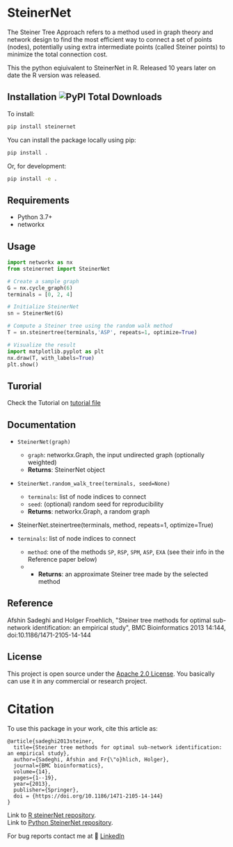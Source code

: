 # SteinerNet

The Steiner Tree Approach refers to a method used in graph theory and network design to find the most efficient way to connect a set of points (nodes), potentially using extra intermediate points (called Steiner points) to minimize the total connection cost.

This the python eqiuivalent to SteinerNet in R. Released 10 years later on date the R version was released.

## Installation   ![PyPl Total Downloads](https://img.shields.io/pepy/dt/steinernet)

To install:

```bash
pip install steinernet
```

You can install the package locally using pip:

```bash
pip install .
```

Or, for development:

```bash
pip install -e .
```

## Requirements
- Python 3.7+
- networkx

## Usage

```python
import networkx as nx
from steinernet import SteinerNet

# Create a sample graph
G = nx.cycle_graph(6)
terminals = [0, 2, 4]

# Initialize SteinerNet
sn = SteinerNet(G)

# Compute a Steiner tree using the random walk method
T = sn.steinertree(terminals,'ASP', repeats=1, optimize=True)

# Visualize the result
import matplotlib.pyplot as plt
nx.draw(T, with_labels=True)
plt.show()
```

## Turorial
Check the Tutorial on [tutorial file](https://github.com/afshinsadeghi/steinernetpy/blob/main/tutorial/steinernet_benchmark_tutorial.ipynb)

## Documentation

- `SteinerNet(graph)`
    - `graph`: networkx.Graph, the input undirected graph (optionally weighted)
    - **Returns**: SteinerNet object
- `SteinerNet.random_walk_tree(terminals, seed=None)`
    - `terminals`: list of node indices to connect
    - `seed`: (optional) random seed for reproducibility
    - **Returns**: networkx.Graph, a random graph
 
- SteinerNet.steinertree(terminals, method, repeats=1, optimize=True)
- `terminals`: list of node indices to connect
  - `method`: one of the methods   `SP`, `RSP`, `SPM`, `ASP`, `EXA` (see their info in the Reference paper below)  
  - - **Returns**: an approximate Steiner tree made by the selected method 

## Reference
Afshin Sadeghi and Holger Froehlich, "Steiner tree methods for optimal sub-network identification: an empirical study", BMC Bioinformatics 2013 14:144, doi:10.1186/1471-2105-14-144

## License
This project is open source under the [Apache 2.0 License](./LICENSE-2.0.txt). You basically can use it in any commercial or research project.

# Citation
To use this package in your work, cite this article as:

```
@article{sadeghi2013steiner,
  title={Steiner tree methods for optimal sub-network identification: an empirical study},
  author={Sadeghi, Afshin and Fr{\"o}hlich, Holger},
  journal={BMC bioinformatics},
  volume={14},
  pages={1--19},
  year={2013},
  publisher={Springer},
  doi = {https://doi.org/10.1186/1471-2105-14-144}
}
```


Link to [R steinerNet repository](https://github.com/afshinsadeghi/SteinerNet).  
Link to [Python SteinerNet repository](https://github.com/afshinsadeghi/steinernetpy).

For bug reports contact me at 🔗 [LinkedIn](https://www.linkedin.com/in/afshin-sadeghi)
